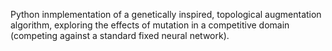 Python inmplementation of a genetically inspired, topological augmentation algorithm, exploring the effects of mutation in a competitive domain (competing against a standard fixed neural network).
